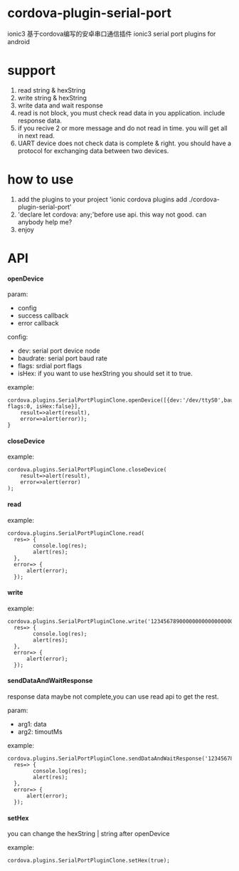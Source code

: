 # cordova-plugin-serial-port
ionic3 基于cordova编写的安卓串口通信插件  ionic3 serial port plugins for android

# support
 1. read string & hexString
 2. write string & hexString
 3. write data and wait response 
 4. read is not block, you must check read data in you application. include response data.
 5. if you recive 2 or more message and do not read in time. you will get all in next read.
 6. UART device does not check data is complete & right. you should have a protocol for exchanging data between two devices.

# how to use
1. add the plugins to your project 'ionic cordova plugins add ./cordova-plugin-serial-port'
2. 'declare let cordova: any;'before use api. this way not  good. can anybody help me?
3. enjoy

# API

#### openDevice
param: 
- config
- success callback 
- error callback

config:
- dev: serial port device node
- baudrate: serial port baud rate
- flags:  srdial port flags
- isHex: if you want to use hexString you should set it to true.

example:
```
cordova.plugins.SerialPortPluginClone.openDevice([{dev:'/dev/ttyS0',baudrate:115200, flags:0, isHex:false}],
    result=>alert(result),
    error=>alert(error));
}
```

#### closeDevice
example:
```
cordova.plugins.SerialPortPluginClone.closeDevice(
    result=>alert(result),
    error=>alert(error)
);

```

#### read
example:
```
cordova.plugins.SerialPortPluginClone.read(
  res=> {
        console.log(res);
        alert(res);
  },
  error=> {
      alert(error);
  });
```

#### write
example:
```
cordova.plugins.SerialPortPluginClone.write('12345678900000000000000000000000123',
  res=> {
        console.log(res);
        alert(res);
  },
  error=> {
      alert(error);
  });
```

#### sendDataAndWaitResponse
response data maybe not complete,you can use read api to get the rest.

param: 
- arg1: data
- arg2: timoutMs

example:
```
cordova.plugins.SerialPortPluginClone.sendDataAndWaitResponse('12345678900000000000000000000000123',1000,
  res=> {
        console.log(res);
        alert(res);
  },
  error=> {
      alert(error);
  });

```

#### setHex
you can change the hexString | string  after openDevice

example:
```
cordova.plugins.SerialPortPluginClone.setHex(true);
```



